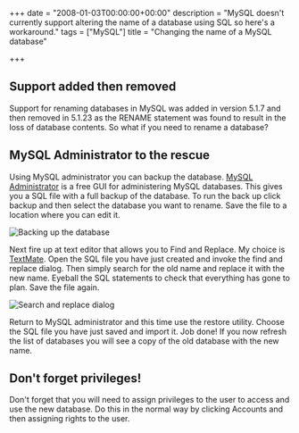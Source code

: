 +++
date = "2008-01-03T00:00:00+00:00"
description = "MySQL doesn't currently support altering the name of a database using SQL so here's a workaround."
tags = ["MySQL"]
title = "Changing the name of a MySQL database"

+++

## Support added then removed

Support for renaming databases in MySQL was added in version 5.1.7 and then removed in 5.1.23 as the RENAME statement was found to result in the loss of database contents. So what if you need to rename a database?

## MySQL Administrator to the rescue

Using MySQL administrator you can backup the database. [MySQL Administrator][1] is a free GUI for administering MySQL databases. This gives you a SQL file with a full backup of the database. To run the back up click backup and then select the database you want to rename. Save the file to a location where you can edit it.

![Backing up the database][2] 

Next fire up at text editor that allows you to Find and Replace. My choice is [TextMate][3]. Open the SQL file you have just created and invoke the find and replace dialog. Then simply search for the old name and replace it with the new name. Eyeball the SQL statements to check that everything has gone to plan. Save the file again.

![Search and replace dialog][4] 

Return to MySQL administrator and this time use the restore utility. Choose the SQL file you have just saved and import it. Job done! If you now refresh the list of databases you will see a copy of the old database with the new name.

## Don't forget privileges!

Don't forget that you will need to assign privileges to the user to access and use the new database. Do this in the normal way by clicking Accounts and then assigning rights to the user.

 [1]: http://dev.mysql.com/downloads/gui-tools/5.0.html
 [2]: /images/articles/select_backup.jpg 
 [3]: http://macromates.com/
 [4]: /images/articles/rename_database.png 
